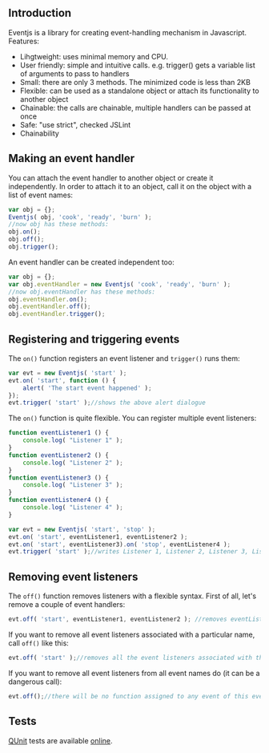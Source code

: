 Introduction
------------
Eventjs is a library for creating event-handling mechanism in Javascript. Features:
 * Lihgtweight: uses minimal memory and CPU.
 * User friendly: simple and intuitive calls. e.g. trigger() gets a variable list of arguments to pass to handlers
 * Small: there are only 3 methods. The minimized code is less than 2KB
 * Flexible: can be used as a standalone object or attach its functionality to another object
 * Chainable: the calls are chainable, multiple handlers can be passed at once
 * Safe: "use strict", checked JSLint
 * Chainability

Making an event handler
-----------------------
You can attach the event handler to another object or create it independently. In order to attach it to an object, call
it on the object with a list of event names:

```Javascript
var obj = {};
Eventjs( obj, 'cook', 'ready', 'burn' );
//now obj has these methods:
obj.on();
obj.off();
obj.trigger();
```
An event handler can be created independent too:

```Javascript
var obj = {};
var obj.eventHandler = new Eventjs( 'cook', 'ready', 'burn' );
//now obj.eventHandler has these methods:
obj.eventHandler.on();
obj.eventHandler.off();
obj.eventHandler.trigger();
```

Registering and triggering events
---------------------------------
The `on()` function registers an event listener and `trigger()` runs them:

```Javascript
var evt = new Eventjs( 'start' );
evt.on( 'start', function () {
    alert( 'The start event happened' );
});
evt.trigger( 'start' );//shows the above alert dialogue
```

The `on()` function is quite flexible. You can register multiple event listeners:

```Javascript
function eventListener1 () {
    console.log( "Listener 1" );
}
function eventListener2 () {
    console.log( "Listener 2" );
}
function eventListener3 () {
    console.log( "Listener 3" );
}
function eventListener4 () {
    console.log( "Listener 4" );
}

var evt = new Eventjs( 'start', 'stop' );
evt.on( 'start', eventListener1, eventListener2 );
evt.on( 'start', eventListener3).on( 'stop', eventListener4 );
evt.trigger( 'start' );//writes Listener 1, Listener 2, Listener 3, Listener 4 in the console window
```

Removing event listeners
------------------------
The `off()` function removes listeners with a flexible syntax. First of all, let's remove a couple of event handlers:

```Javascript
evt.off( 'start', eventListener1, eventListener2 ); //removes eventListener1, eventListener2 from event named 'start'
```
If you want to remove all event listeners associated with a particular name, call `off()` like this:

```Javascript
evt.off( 'start' );//removes all the event listeners associated with the event named 'start'
```

If you want to remove all event listeners from all event names do (it can be a dangerous call):

```Javascript
evt.off();//there will be no function assigned to any event of this event handler
```

Tests
-----
[QUnit][1] tests are available [online][2].

[1]: http://www.qunit.com
[2]: http://htmlpreview.github.com/?https://github.com/hanifbbz/eventjs/blob/master/test/qunit.html